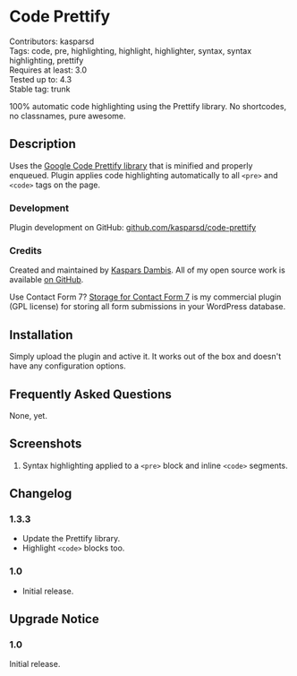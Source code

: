 # Code Prettify

Contributors: kasparsd   
Tags: code, pre, highlighting, highlight, highlighter, syntax, syntax highlighting, prettify   
Requires at least: 3.0   
Tested up to: 4.3   
Stable tag: trunk   

100% automatic code highlighting using the Prettify library. No shortcodes, no classnames, pure awesome.


## Description

Uses the [Google Code Prettify library](https://github.com/google/code-prettify) 
that is minified and properly enqueued. Plugin applies code highlighting 
automatically to all `<pre>` and `<code>` tags on the page.

### Development

Plugin development on GitHub: [github.com/kasparsd/code-prettify](https://github.com/kasparsd/code-prettify)

### Credits

Created and maintained by [Kaspars Dambis](http://kaspars.net). All of my open source work is available [on GitHub](https://github.com/kasparsd).

Use Contact Form 7? [Storage for Contact Form 7](http://codecanyon.net/item/storage-for-contact-form-7-/7806229) is my commercial plugin (GPL license) for storing all form submissions in your WordPress database.


## Installation

Simply upload the plugin and active it. It works out of the box and doesn't have any configuration options.


## Frequently Asked Questions

None, yet.


## Screenshots

1. Syntax highlighting applied to a `<pre>` block and inline `<code>` segments.


## Changelog

### 1.3.3

- Update the Prettify library.
- Highlight `<code>` blocks too.

### 1.0

- Initial release.


## Upgrade Notice

### 1.0

Initial release.

